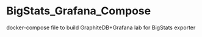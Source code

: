 # BigStats_Grafana_Compose
docker-compose file to build GraphiteDB+Grafana lab for BigStats exporter
